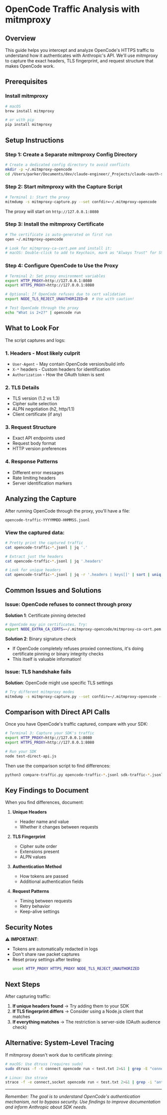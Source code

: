 # OpenCode Traffic Analysis with mitmproxy

## Overview

This guide helps you intercept and analyze OpenCode's HTTPS traffic to understand how it authenticates with Anthropic's API. We'll use mitmproxy to capture the exact headers, TLS fingerprint, and request structure that makes OpenCode work.

## Prerequisites

### Install mitmproxy
```bash
# macOS
brew install mitmproxy

# or with pip
pip install mitmproxy
```

## Setup Instructions

### Step 1: Create a Separate mitmproxy Config Directory

```bash
# Create a dedicated config directory to avoid conflicts
mkdir -p ~/.mitmproxy-opencode
cd /Users/parker/Documents/dev/claude-engineer/_Projects/claude-oauth-sdk
```

### Step 2: Start mitmproxy with the Capture Script

```bash
# Terminal 1: Start the proxy
mitmdump -s mitmproxy-capture.py --set confdir=~/.mitmproxy-opencode
```

The proxy will start on `http://127.0.0.1:8080`

### Step 3: Install the mitmproxy Certificate

```bash
# The certificate is auto-generated on first run
open ~/.mitmproxy-opencode

# Look for mitmproxy-ca-cert.pem and install it:
# macOS: Double-click to add to Keychain, mark as "Always Trust" for SSL
```

### Step 4: Configure OpenCode to Use the Proxy

```bash
# Terminal 2: Set proxy environment variables
export HTTP_PROXY=http://127.0.0.1:8080
export HTTPS_PROXY=http://127.0.0.1:8080

# Optional: If OpenCode refuses due to cert validation
export NODE_TLS_REJECT_UNAUTHORIZED=0  # Use with caution!

# Test OpenCode through the proxy
echo "What is 2+2?" | opencode run
```

## What to Look For

The script captures and logs:

### 1. **Headers** - Most likely culprit
- `User-Agent` - May contain OpenCode version/build info
- `X-*` headers - Custom headers for identification
- `Authorization` - How the OAuth token is sent

### 2. **TLS Details**
- TLS version (1.2 vs 1.3)
- Cipher suite selection
- ALPN negotiation (h2, http/1.1)
- Client certificate (if any)

### 3. **Request Structure**
- Exact API endpoints used
- Request body format
- HTTP version preferences

### 4. **Response Patterns**
- Different error messages
- Rate limiting headers
- Server identification markers

## Analyzing the Capture

After running OpenCode through the proxy, you'll have a file:
```
opencode-traffic-YYYYMMDD-HHMMSS.jsonl
```

### View the captured data:
```bash
# Pretty print the captured traffic
cat opencode-traffic-*.jsonl | jq '.'

# Extract just the headers
cat opencode-traffic-*.jsonl | jq '.headers'

# Look for unique headers
cat opencode-traffic-*.jsonl | jq -r '.headers | keys[]' | sort | uniq
```

## Common Issues and Solutions

### Issue: OpenCode refuses to connect through proxy

**Solution 1**: Certificate pinning detected
```bash
# OpenCode may pin certificates. Try:
export NODE_EXTRA_CA_CERTS=~/.mitmproxy-opencode/mitmproxy-ca-cert.pem
```

**Solution 2**: Binary signature check
- If OpenCode completely refuses proxied connections, it's doing certificate pinning or binary integrity checks
- This itself is valuable information!

### Issue: TLS handshake fails

**Solution**: OpenCode might use specific TLS settings
```bash
# Try different mitmproxy modes
mitmdump -s mitmproxy-capture.py --set confdir=~/.mitmproxy-opencode --set tls_version_client_min=TLS1_2
```

## Comparison with Direct API Calls

Once you have OpenCode's traffic captured, compare with your SDK:

```bash
# Terminal 3: Capture your SDK's traffic
export HTTP_PROXY=http://127.0.0.1:8080
export HTTPS_PROXY=http://127.0.0.1:8080

# Run your SDK
node test-direct-api.js
```

Then use the comparison script to find differences:
```bash
python3 compare-traffic.py opencode-traffic-*.jsonl sdk-traffic-*.jsonl
```

## Key Findings to Document

When you find differences, document:

1. **Unique Headers**
   - Header name and value
   - Whether it changes between requests

2. **TLS Fingerprint**
   - Cipher suite order
   - Extensions present
   - ALPN values

3. **Authentication Method**
   - How tokens are passed
   - Additional authentication fields

4. **Request Patterns**
   - Timing between requests
   - Retry behavior
   - Keep-alive settings

## Security Notes

⚠️ **IMPORTANT**:
- Tokens are automatically redacted in logs
- Don't share raw packet captures
- Reset proxy settings after testing:
  ```bash
  unset HTTP_PROXY HTTPS_PROXY NODE_TLS_REJECT_UNAUTHORIZED
  ```

## Next Steps

After capturing traffic:

1. **If unique headers found** → Try adding them to your SDK
2. **If TLS fingerprint differs** → Consider using a Node.js client that matches
3. **If everything matches** → The restriction is server-side (OAuth audience check)

## Alternative: System-Level Tracing

If mitmproxy doesn't work due to certificate pinning:

```bash
# macOS: Use dtruss (requires sudo)
sudo dtruss -f -t connect opencode run < test.txt 2>&1 | grep -E "connect|SSL"

# Linux: Use strace
strace -f -e connect,socket opencode run < test.txt 2>&1 | grep -i "anthropic\|443"
```

---

*Remember: The goal is to understand OpenCode's authentication mechanism, not to bypass security. Use findings to improve documentation and inform Anthropic about SDK needs.*